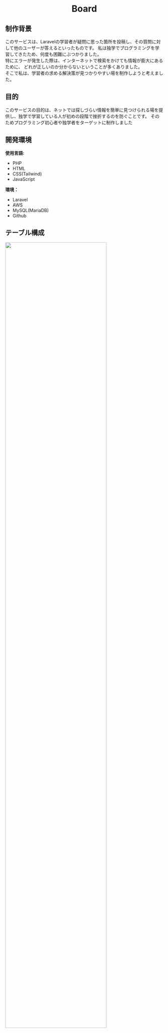 <div><h1 style="text-align: center;">Board</h1></div>

## 制作背景
このサービスは、Laravelの学習者が疑問に思った箇所を投稿し、その質問に対して他のユーザーが答えるといったものです。
私は独学でプログラミングを学習してきたため、何度も困難にぶつかりました。<br>
特にエラーが発生した際は、インターネットで検索をかけても情報が膨大にあるために、
どれが正しいのか分からないということが多くありました。<br>
そこで私は、学習者の求める解決策が見つかりやすい場を制作しようと考えました。<br>

## 目的
このサービスの目的は、ネットでは探しづらい情報を簡単に見つけられる場を提供し、独学で学習している人が初めの段階で挫折するのを防ぐことです。
そのためプログラミング初心者や独学者をターゲットに制作しました<br>


## 開発環境
<b>使用言語:</b><br>
- PHP
- HTML
- CSS(Tailwind)
- JavaScript

<b>環境：</b><br>
- Laravel
- AWS
- MySQL(MariaDB)
- Github

## テーブル構成
<img width=80% src="https://res.cloudinary.com/dz7grtuvv/image/upload/v1690771236/%E3%82%B9%E3%82%AF%E3%83%AA%E3%83%BC%E3%83%B3%E3%82%B7%E3%83%A7%E3%83%83%E3%83%88_18_jldzw0.png">

## 機能
▽投稿関連
- 一覧表示機能
- 個人ページ質問一覧
- 質問の詳細ページ機能
- 削除機能
- 編集機能
- タグ検索機能
- お気に入り保存機能
- 画像貼り付け機能
- 学習期間の区分
- カテゴリーの区分

▽コメント機能
- コメント送信機能
- 編集機能
- 削除機能
- 画像添付機能

▽ユーザー関連
- ログイン機能
- ログアウト機能
- ゲストユーザー機能

## こだわり
<b>検索のしやすさを重視</b><br>

検索のしやすさを実現するためにタグ検索機能に加え2つの機能を組み合わせました。<br>
まず、検索する際のカテゴリーをプログラミング初心者がつまづきやすい以下の3つに絞りました。<br>

- 環境構築
- エラー文
- Laravlに関するドキュメント
<br>

さらに学習期間での絞り込み機能を取り入れました。<br>
自分と学習期間が同程度の人の質問を絞り込むことによって、探している解決策を見つけやすくしました。

## 今後の計画
- コメントが来た際の通知
- Googleでのログイン
- 画像のアップロードの選択肢（ペーストでキャプチャを貼れるように）
- ユーザーのプロフィール画像の変更
- SPAを導入してユーザー体験の向上（いいねボタンをプッシュ時、カテゴリー変更時）
<br>

## 感想
プログラミングを始め３カ月で今回のサービスを制作しました。<br>
やればやるほど新しい発見があるので、とても楽しく学習を続けることが出来ています。
まだ技術面でも至らぬところが多々ありますが、今後さらなる成長に向けて日々学習を続けていこうと思っております。<br>
今後はユーザー体験の向上を目指しReactの学習を始め、シングルページアプリケーションを実現させたいです。


